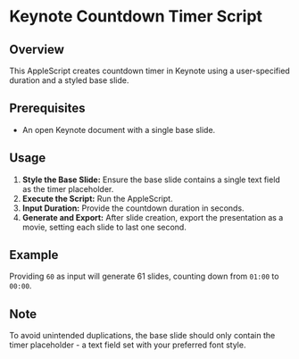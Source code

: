 # Keynote Countdown Timer Script

## Overview
This AppleScript creates countdown timer in Keynote using a user-specified duration and a styled base slide.

## Prerequisites
- An open Keynote document with a single base slide.

## Usage
1. **Style the Base Slide:** Ensure the base slide contains a single text field as the timer placeholder.
2. **Execute the Script:** Run the AppleScript.
3. **Input Duration:** Provide the countdown duration in seconds.
4. **Generate and Export:** After slide creation, export the presentation as a movie, setting each slide to last one second.

## Example
Providing `60` as input will generate 61 slides, counting down from `01:00` to `00:00`.

## Note
To avoid unintended duplications, the base slide should only contain the timer placeholder - a text field set with your preferred font style.
